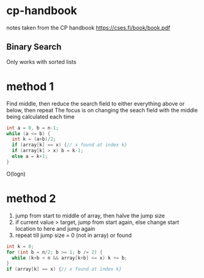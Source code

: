 # cp-handbook
notes taken from the CP handbook https://cses.fi/book/book.pdf

## Binary Search
Only works with sorted lists

# method 1
Find middle, then reduce the search field to either everything above or below, then repeat
The focus is on changing the seach field with the middle being calculated each time
```cpp
int a = 0, b = n-1;
while (a <= b) {
  int k = (a+b)/2;
  if (array[k] == x) {// x found at index k}
  if (array[k] > x) b = k-1;
  else a = k+1;
}
```
O(logn)

# method 2
1) jump from start to middle of array, then halve the jump size
2) if current value > target, jump from start again, else change start location to here and jump again
3) repeat till jump size = 0 (not in array) or found

~~~cpp
int k = 0;
for (int b = n/2; b >= 1; b /= 2) {
  while (k+b < n && array[k+b] <= x) k += b;
}
if (array[k] == x) {// x found at index k}
~~~
